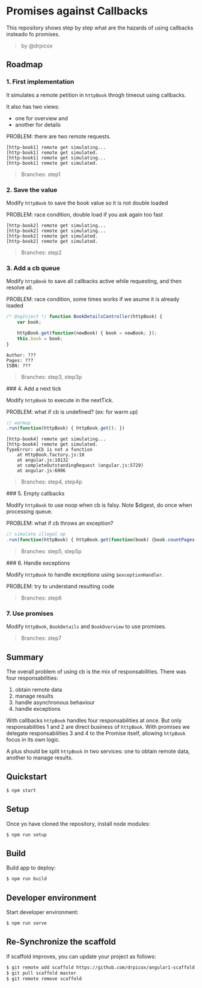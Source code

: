 Promises against Callbacks
==========================

This repository shows step by step what are the hazards of using callbacks insteado fo promises.

> by @drpicox



Roadmap
-------

### 1. First implementation

It simulates a remote petition in `httpBook` throgh timeout using callbacks.

It also has two views: 
- one for overview and 
- another for details

PROBLEM: there are two remote requests.

```
[http-book1] remote get simulating...
[http-book1] remote get simulated.
[http-book1] remote get simulating...
[http-book1] remote get simulated.
```

> Branches: step1


### 2. Save the value

Modify `httpBook` to save the book value so it is not double loaded

PROBLEM: race condition, double load if you ask again too fast

```
[http-book2] remote get simulating...
[http-book2] remote get simulating...
[http-book2] remote get simulated.
[http-book2] remote get simulated.
```

> Branches: step2


### 3. Add a cb queue

Modify `httpBook` to save all callbacks active while requesting, and then resolve all.

PROBLEM: race condition, some times works if we asume it is already loaded

```javascript
/* @ngInject */ function BookDetailsController(httpBook) {
    var book;

    httpBook.get(function(newBook) { book = newBook; });
    this.book = book;
}
```

```
Author: ???
Pages: ???
ISBN: ???
```

> Branches: step3, step3p


### 4. Add a next tick

Modify `httpBook` to execute in the nextTick.

PROBLEM: what if cb is undefined? (ex: for warm up)

```javascript
// warmup
.run(function(httpBook) { httpBook.get(); })
```

```
[http-book4] remote get simulating...
[http-book4] remote get simulated.
TypeError: aCb is not a function
    at HttpBook.factory.js:18
    at angular.js:18132
    at completeOutstandingRequest (angular.js:5729)
    at angular.js:6006
```

> Branches: step4, step4p


### 5. Empty callbacks

Modify `httpBook` to use noop when cb is falsy. Note $digest, do once when processing queue.

PROBLEM: what if cb throws an exception?

```javascript
// simulate illegal op
.run(function(httpBook) { httpBook.get(function(book) {book.countPages();}); })
```

> Branches: step5, step5p


### 6. Handle exceptions

Modify `httpBook` to handle exceptions using `$exceptionHandler`.

PROBLEM: try to understand resulting code

> Branches: step6


### 7. Use promises

Modify `httpBook`, `BookDetails` and `BookOverview` to use promises.

> Branches: step7


Summary
-------

The overall problem of using cb is the mix of responsabilities.
There was four responsabilities:

1. obtain remote data
2. manage results
3. handle asynchronous behaviour
4. handle exceptions

With callbacks `httpBook` handles four responsabilities at once. But only responsabilities 1 and 2 are direct business of `httpBook`. With promises we delegate responsabilities 3 and 4 to the Promise itself, allowing `httpBook` focus in its own logic.

A plus should be split `httpBook` in two services: one to obtain remote data, another to manage results.



Quickstart
----------

```bash
$ npm start
```

Setup
-----

Once yo have cloned the repository, install node modules:

```bash
$ npm run setup
```


Build
-----

Build app to deploy:

```bash
$ npm run build
```


Developer environment
---------------------

Start developer environment:

```bash
$ npm run serve
```

Re-Synchronize the scaffold
---------------------------

If scaffold improves, you can update your project as follows:

   ```bash
   $ git remote add scaffold https://github.com/drpicox/angular1-scaffold.git
   $ git pull scaffold master
   $ git remote remove scaffold
   ```
